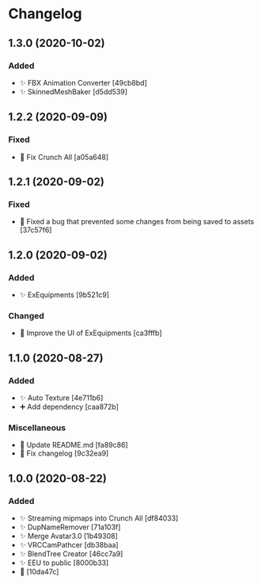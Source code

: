 # Changelog

<a name="1.3.0"></a>
## 1.3.0 (2020-10-02)

### Added

- ✨ FBX Animation Converter [49cb8bd]
- ✨ SkinnedMeshBaker [d5dd539]


<a name="1.2.2"></a>
## 1.2.2 (2020-09-09)

### Fixed

- 🐛 Fix Crunch All [a05a648]


<a name="1.2.1"></a>
## 1.2.1 (2020-09-02)

### Fixed

- 🐛 Fixed a bug that prevented some changes from being saved to assets [37c57f6]


<a name="1.2.0"></a>
## 1.2.0 (2020-09-02)

### Added

- ✨ ExEquipments [9b521c9]

### Changed

- 💄 Improve the UI of ExEquipments [ca3fffb]


<a name="1.1.0"></a>
## 1.1.0 (2020-08-27)

### Added

- ✨ Auto Texture [4e711b6]
- ➕ Add dependency [caa872b]

### Miscellaneous

- 📝 Update README.md [fa89c86]
- 📝 Fix changelog [9c32ea9]


<a name="1.0.0"></a>
## 1.0.0 (2020-08-22)

### Added
- ✨ Streaming mipmaps into Crunch All [df84033]
- ✨ DupNameRemover [71a103f]
- ✨ Merge Avatar3.0 [1b49308]
- ✨ VRCCamPathcer [db38baa]
- ✨ BlendTree Creator [46cc7a9]
- ✨ EEU to public [8000b33]
- 🎉  [10da47c]



